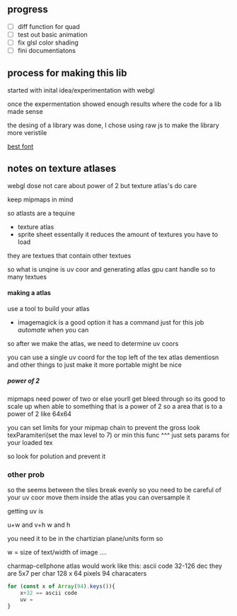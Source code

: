 ## progress
- [ ] diff function for quad 
- [ ] test out basic animation
- [ ] fix glsl color shading 
- [ ] fini documentiatons 

## process for making this lib

started with inital idea/experimentation with webgl

once the expermentation showed enough results 
where the code for a lib made sense

the desing of a library was done,
I chose using raw js to make the library more veristile



[best font](https://jadedtwin.itch.io/pixel-bold-font?download)
## notes on texture atlases
webgl dose not care about power of 2 
but texture atlas's do care

keep mipmaps in mind


so atlasts are a tequine 
- texture atlas
- sprite sheet
essentally it reduces the amount of textures you have to load

they are textues that contain other textues

so what is unqine is uv coor and generating atlas
gpu cant handle so to many textues


#### making a atlas
use a tool to build your atlas
- imagemagick is a good option it has a command just for this job
*automate* when you can

so after we make the atlas,
we need to determine uv coors

you can use a single uv coord for the top left of the tex
atlas dementiosn and other things to just make it more portable might be nice

##### power of 2
mipmaps need power of two or else yourll get bleed through
so its good to scale up when able to something that is a power of 2
so a area that is to a power of 2 like 64x64

you can set limits for your mipmap chain to prevent the 
gross look
texParamiteri(set the max level to 7) or min
this func ^^^ just sets params for your loaded tex

so look for polution and prevent it 

### other prob
so the seems between the tiles break evenly
so you need to be careful of your uv coor
move them inside the atlas you can oversample it 

getting uv is 

u+w and v+h
w and h 

you need it to be in the chartizian plane/units form so 

w = size of text/width of image
....

charmap-cellphone atlas would work like this:
    ascii code 32-126 dec they are 5x7 per char
    128 x 64 pixels
94 characaters

```js
for (const x of Array(94).keys()){
    x+32 == ascii code
    uv = 
}

```
